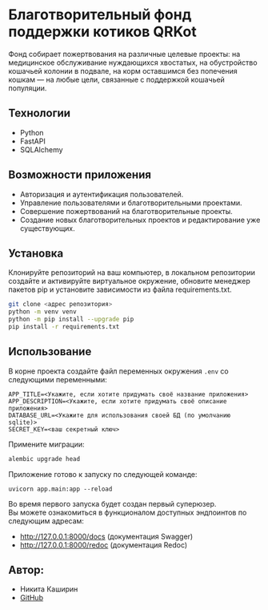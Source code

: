 # Благотворительный фонд поддержки котиков QRKot

Фонд собирает пожертвования на различные целевые проекты: на медицинское обслуживание нуждающихся хвостатых, на обустройство кошачьей колонии в подвале, на корм оставшимся без попечения кошкам — на любые цели, связанные с поддержкой кошачьей популяции.

## Технологии

- Python
- FastAPI
- SQLAlchemy

## Возможности приложения

- Авторизация и аутентификация пользователей.
- Управление пользователями и благотворительными проектами.
- Совершение пожертвований на благотворительные проекты.
- Создание новых благотворительных проектов и редактирование уже существующих.

## Установка

Клонируйте репозиторий на ваш компьютер, в локальном репозитории создайте и активируйте виртуальное окружение, обновите менеджер пакетов pip и установите зависимости из файла requirements.txt.

```bash
git clone <адрес репозитория>
python -m venv venv
python -m pip install --upgrade pip
pip install -r requirements.txt
```

## Использование

В корне проекта создайте файл переменных окружения `.env` со следующими переменными:
```
APP_TITLE=<Укажите, если хотите придумать своё название приложения>
APP_DESCRIPTION=<Укажите, если хотите придумать своё описание приложения>
DATABASE_URL=<Укажите для использования своей БД (по умолчанию sqlite)>
SECRET_KEY=<ваш секретный ключ>
```
Примените миграции:
```bash
alembic upgrade head
```
Приложение готово к запуску по следующей команде:
```
uvicorn app.main:app --reload
```
Во время первого запуска будет создан первый суперюзер. </br>
Вы можете ознакомиться в функционалом доступных эндпоинтов по следующим адресам: </br>
- http://127.0.0.1:8000/docs (документация Swagger)
- http://127.0.0.1:8000/redoc (документация Redoc)

## Автор:
- Никита Каширин
- [GitHub](https://github.com/hazardchik)